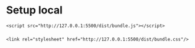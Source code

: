# Setup local
`<script src="http://127.0.0.1:5500/dist/bundle.js"></script>`
###
`<link rel="stylesheet" href="http://127.0.0.1:5500/dist/bundle.css"/>`
